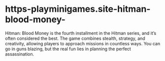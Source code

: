 # https-playminigames.site-hitman-blood-money-
Hitman: Blood Money is the fourth installment in the Hitman series, and it’s often considered the best. The game combines stealth, strategy, and creativity, allowing players to approach missions in countless ways. You can go in guns blazing, but the real fun lies in planning the perfect assassination.
